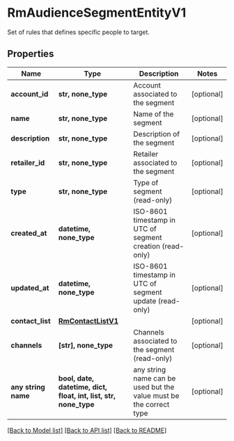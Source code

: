 # RmAudienceSegmentEntityV1

Set of rules that defines specific people to target.

## Properties
Name | Type | Description | Notes
------------ | ------------- | ------------- | -------------
**account_id** | **str, none_type** | Account associated to the segment | [optional] 
**name** | **str, none_type** | Name of the segment | [optional] 
**description** | **str, none_type** | Description of the segment | [optional] 
**retailer_id** | **str, none_type** | Retailer  associated to the segment | [optional] 
**type** | **str, none_type** | Type of segment (read-only) | [optional] 
**created_at** | **datetime, none_type** | ISO-8601 timestamp in UTC of segment creation (read-only) | [optional] 
**updated_at** | **datetime, none_type** | ISO-8601 timestamp in UTC of segment update (read-only) | [optional] 
**contact_list** | [**RmContactListV1**](RmContactListV1.md) |  | [optional] 
**channels** | **[str], none_type** | Channels associated to the segment (read-only) | [optional] 
**any string name** | **bool, date, datetime, dict, float, int, list, str, none_type** | any string name can be used but the value must be the correct type | [optional]

[[Back to Model list]](../README.md#documentation-for-models) [[Back to API list]](../README.md#documentation-for-api-endpoints) [[Back to README]](../README.md)


